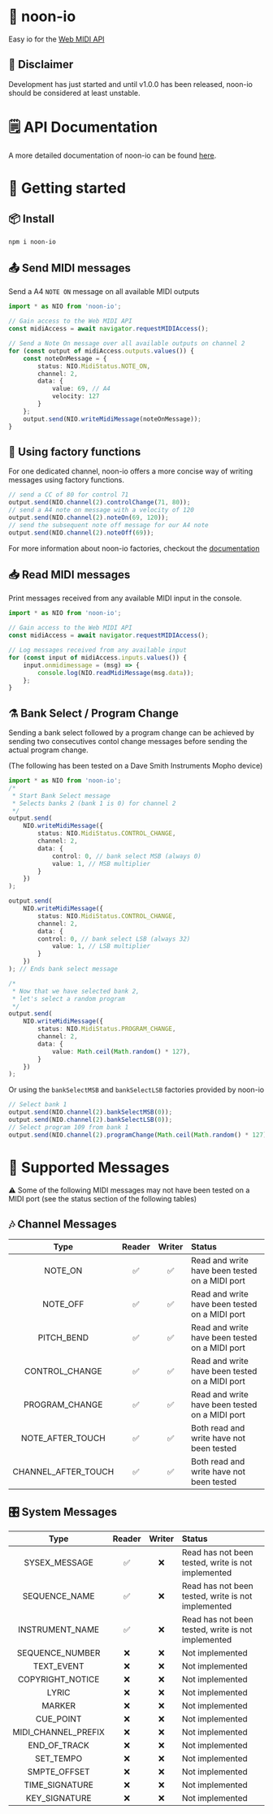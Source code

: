# 🎹 noon-io

Easy io for the [Web MIDI API](https://www.w3.org/TR/webmidi/)

## 🚨 Disclaimer

Development has just started and until v1.0.0 has been released, noon-io should be considered at least unstable.

# 🗒️ API Documentation

A more detailed documentation of noon-io can be found [here](https://a-cordier.github.io/noon-io/docs).

# 🚀 Getting started

## 📦 Install

```bash
npm i noon-io
```

## 📤 Send MIDI messages

Send a A4 `NOTE ON` message on all available MIDI outputs


```typescript
import * as NIO from 'noon-io';

// Gain access to the Web MIDI API
const midiAccess = await navigator.requestMIDIAccess();

// Send a Note On message over all available outputs on channel 2
for (const output of midiAccess.outputs.values()) {
    const noteOnMessage = {
        status: NIO.MidiStatus.NOTE_ON,
        channel: 2,
        data: {
            value: 69, // A4
            velocity: 127
        }
    };
    output.send(NIO.writeMidiMessage(noteOnMessage));
}
```

## 🔨 Using factory functions

For one dedicated channel, noon-io offers a more concise way of writing messages using factory functions.

```typescript
// send a CC of 80 for control 71
output.send(NIO.channel(2).controlChange(71, 80));
// send a A4 note on message with a velocity of 120
output.send(NIO.channel(2).noteOn(69, 120));
// send the subsequent note off message for our A4 note
output.send(NIO.channel(2).noteOff(69));
```

For more information about noon-io factories, checkout the [documentation](https://a-cordier.github.io/noon-io/docs/interfaces/MidiMessageFactory.html)

## 📥 Read MIDI messages

Print messages received from any available MIDI input in the console.

```typescript
import * as NIO from 'noon-io';

// Gain access to the Web MIDI API
const midiAccess = await navigator.requestMIDIAccess();

// Log messages received from any available input
for (const input of midiAccess.inputs.values()) {
    input.onmidimessage = (msg) => {
        console.log(NIO.readMidiMessage(msg.data));
    };
}
```

## ⚗️ Bank Select / Program Change

Sending a bank select followed by a program change can be achieved by sending two consecutives contol change messages before 
sending the actual program change. 

(The following has been tested on a Dave Smith Instruments Mopho device)

```typescript
import * as NIO from 'noon-io';
/*
 * Start Bank Select message
 * Selects banks 2 (bank 1 is 0) for channel 2
 */
output.send(
    NIO.writeMidiMessage({
        status: NIO.MidiStatus.CONTROL_CHANGE,
        channel: 2,
        data: {
            control: 0, // bank select MSB (always 0)
            value: 1, // MSB multiplier
        }
    })
);

output.send(
    NIO.writeMidiMessage({
        status: NIO.MidiStatus.CONTROL_CHANGE,
        channel: 2,
        data: {
        control: 0, // bank select LSB (always 32)
            value: 1, // LSB multiplier
        }
    })
); // Ends bank select message

/*
 * Now that we have selected bank 2,
 * let's select a random program
 */
output.send(
    NIO.writeMidiMessage({
        status: NIO.MidiStatus.PROGRAM_CHANGE,
        channel: 2,
        data: {
            value: Math.ceil(Math.random() * 127),
        }
    })
);

```

Or using the `bankSelectMSB` and `bankSelectLSB` factories provided by noon-io

```typescript
// Select bank 1
output.send(NIO.channel(2).bankSelectMSB(0));
output.send(NIO.channel(2).bankSelectLSB(0));
// Select program 109 from bank 1
output.send(NIO.channel(2).programChange(Math.ceil(Math.random() * 127)));
```

# 🚧 Supported Messages

⚠️ Some of the following MIDI messages may not have been tested on a MIDI port (see the status section of the following tables)

## 🎶 Channel Messages

|Type|Reader|Writer|Status
|:-:|:-:|:-:|:--|
|NOTE_ON|✅|✅|Read and write have been tested on a MIDI port
|NOTE_OFF|✅|✅|Read and write have been tested on a MIDI port
|PITCH_BEND|✅|✅|Read and write have been tested on a MIDI port
|CONTROL_CHANGE|✅|✅|Read and write have been tested on a MIDI port
|PROGRAM_CHANGE|✅|✅|Read and write have been tested on a MIDI port
|NOTE_AFTER_TOUCH|✅|✅|Both read and write have not been tested
|CHANNEL_AFTER_TOUCH|✅|✅|Both read and write have not been tested

## 🎛️ System Messages

|Type|Reader|Writer|Status
|:-:|:-:|:-:|:--|
|SYSEX_MESSAGE|✅|❌|Read has not been tested, write is not implemented
|SEQUENCE_NAME|✅|❌|Read has not been tested, write is not implemented
|INSTRUMENT_NAME|✅|❌|Read has not been tested, write is not implemented
|SEQUENCE_NUMBER|❌|❌|Not implemented
|TEXT_EVENT|❌|❌|Not implemented
|COPYRIGHT_NOTICE|❌|❌|Not implemented
|LYRIC|❌|❌|Not implemented
|MARKER|❌|❌|Not implemented
|CUE_POINT|❌|❌|Not implemented
|MIDI_CHANNEL_PREFIX|❌|❌|Not implemented
|END_OF_TRACK|❌|❌|Not implemented
|SET_TEMPO|❌|❌|Not implemented
|SMPTE_OFFSET|❌|❌|Not implemented
|TIME_SIGNATURE|❌|❌|Not implemented
|KEY_SIGNATURE|❌|❌|Not implemented

